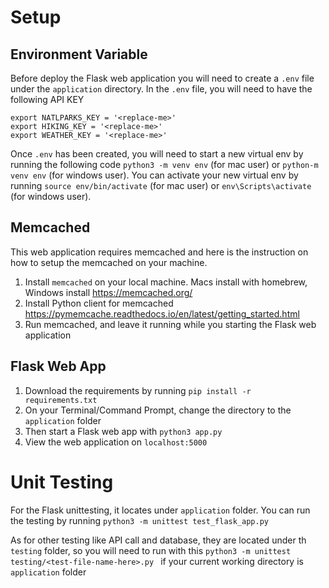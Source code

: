 # Setup

## Environment Variable
Before deploy the Flask web application you will need to create a `.env` file under the `application` directory.
In the `.env` file, you will need to have the following API KEY
```.env
export NATLPARKS_KEY = '<replace-me>'
export HIKING_KEY = '<replace-me>'
export WEATHER_KEY = '<replace-me>'
```

Once `.env` has been created, you will need to start a new virtual env by running the following code `python3 -m venv env` (for mac user) or `python-m venv env` (for windows user). You can activate your new virtual env by running `source env/bin/activate` (for mac user) or `env\Scripts\activate` (for windows user).

## Memcached 
This web application requires memcached and here is the instruction on how to setup the memcached on your machine.
1. Install `memcached` on your local machine. Macs install with homebrew, Windows install
https://memcached.org/
2. Install Python client for memcached https://pymemcache.readthedocs.io/en/latest/getting_started.html
3. Run memcached, and leave it running while you starting the Flask web application


## Flask Web App

1. Download the requirements by running `pip install -r requirements.txt`
1. On your Terminal/Command Prompt, change the directory to the `application` folder
2. Then start a Flask web app with `python3 app.py`
3. View the web application on `localhost:5000`


# Unit Testing
For the Flask unittesting, it locates under `application` folder. You can run the testing by running `python3 -m unittest test_flask_app.py`

As for other testing like API  call and database, they are located under th `testing` folder, so you will need to run with this `python3 -m unittest testing/<test-file-name-here>.py ` if your current working directory is `application` folder